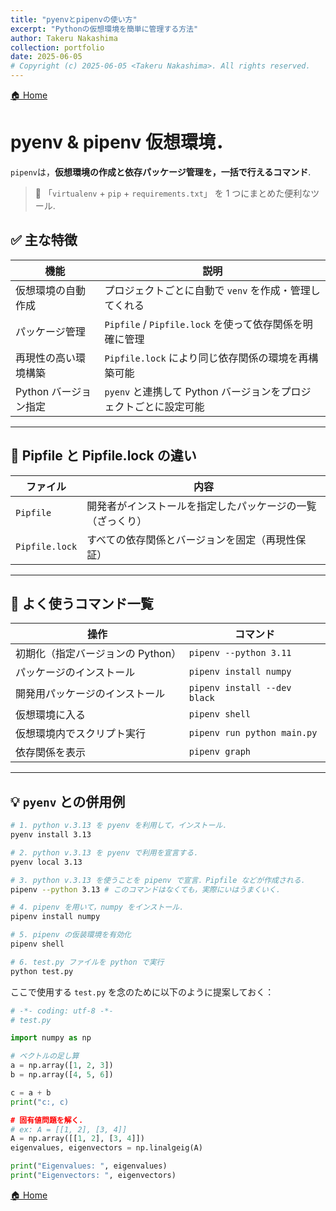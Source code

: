 ```yaml
---
title: "pyenvとpipenvの使い方"
excerpt: "Pythonの仮想環境を簡単に管理する方法"
author: Takeru Nakashima
collection: portfolio
date: 2025-06-05
# Copyright (c) 2025-06-05 <Takeru Nakashima>. All rights reserved.
---
```

[🏠 Home](environment.md)
# pyenv & pipenv 仮想環境．

`pipenv`は，**仮想環境の作成と依存パッケージ管理を，一括で行えるコマンド**.
> 🔧 「`virtualenv` + `pip` + `requirements.txt`」 を 1 つにまとめた便利なツール.

## ✅ 主な特徴

| 機能 | 説明 |
|------|------|
| 仮想環境の自動作成 | プロジェクトごとに自動で `venv` を作成・管理してくれる |
| パッケージ管理 | `Pipfile` / `Pipfile.lock` を使って依存関係を明確に管理 |
| 再現性の高い環境構築 | `Pipfile.lock` により同じ依存関係の環境を再構築可能 |
| Python バージョン指定 | `pyenv` と連携して Python バージョンをプロジェクトごとに設定可能 |

---

## 📄 Pipfile と Pipfile.lock の違い

| ファイル | 内容 |
|---------|------|
| `Pipfile` | 開発者がインストールを指定したパッケージの一覧（ざっくり） |
| `Pipfile.lock` | すべての依存関係とバージョンを固定（再現性保証） |

---

## 🔰 よく使うコマンド一覧

| 操作 | コマンド |
|------|----------|
| 初期化（指定バージョンの Python） | `pipenv --python 3.11` |
| パッケージのインストール | `pipenv install numpy` |
| 開発用パッケージのインストール | `pipenv install --dev black` |
| 仮想環境に入る | `pipenv shell` |
| 仮想環境内でスクリプト実行 | `pipenv run python main.py` |
| 依存関係を表示 | `pipenv graph` |

---


## 💡 `pyenv` との併用例

```bash
# 1. python v.3.13 を pyenv を利用して，インストール．
pyenv install 3.13

# 2. python v.3.13 を pyenv で利用を宣言する．
pyenv local 3.13

# 3. python v.3.13 を使うことを pipenv で宣言．Pipfile などが作成される．
pipenv --python 3.13 # このコマンドはなくても，実際にいはうまくいく．

# 4. pipenv を用いて，numpy をインストール．
pipenv install numpy

# 5. pipenv の仮装環境を有効化
pipenv shell

# 6. test.py ファイルを python で実行
python test.py
```
ここで使用する `test.py` を念のために以下のように提案しておく：

``` test.py
# -*- coding: utf-8 -*-
# test.py

import numpy as np

# ベクトルの足し算
a = np.array([1, 2, 3])
b = np.array([4, 5, 6])

c = a + b
print("c:, c)

# 固有値問題を解く．
# ex: A = [[1, 2], [3, 4]]
A = np.array([[1, 2], [3, 4]])
eigenvalues, eigenvectors = np.linalgeig(A)

print("Eigenvalues: ", eigenvalues)
print("Eigenvectors: ", eigenvectors)

```

[🏠 Home](environment.md)
